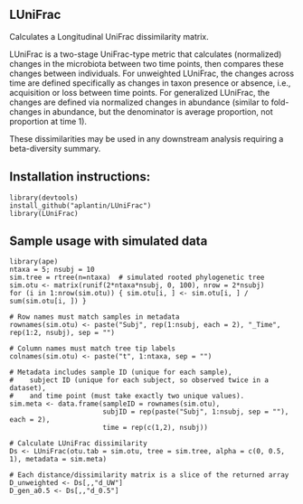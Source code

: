 ## LUniFrac
Calculates a Longitudinal UniFrac dissimilarity matrix. 

LUniFrac is a two-stage UniFrac-type metric that calculates (normalized) changes in the microbiota between two time points, then compares these changes between individuals. For unweighted LUniFrac, the changes across time are defined specifically as changes in taxon presence or absence, i.e., acquisition or loss between time points. For generalized LUniFrac, the changes are defined via normalized changes in abundance (similar to fold-changes in abundance, but the denominator is average proportion, not proportion at time 1).  

These dissimilarities may be used in any downstream analysis requiring a beta-diversity summary. 

## Installation instructions: 

    library(devtools)
    install_github("aplantin/LUniFrac")
    library(LUniFrac) 

## Sample usage with simulated data  

    library(ape)
    ntaxa = 5; nsubj = 10
    sim.tree = rtree(n=ntaxa)  # simulated rooted phylogenetic tree
    sim.otu <- matrix(runif(2*ntaxa*nsubj, 0, 100), nrow = 2*nsubj)
    for (i in 1:nrow(sim.otu)) { sim.otu[i, ] <- sim.otu[i, ] / sum(sim.otu[i, ]) }
    
    # Row names must match samples in metadata
    rownames(sim.otu) <- paste("Subj", rep(1:nsubj, each = 2), "_Time", rep(1:2, nsubj), sep = "")  
    
    # Column names must match tree tip labels
    colnames(sim.otu) <- paste("t", 1:ntaxa, sep = "")   
    
    # Metadata includes sample ID (unique for each sample), 
    #    subject ID (unique for each subject, so observed twice in a dataset), 
    #    and time point (must take exactly two unique values). 
    sim.meta <- data.frame(sampleID = rownames(sim.otu), 
                           subjID = rep(paste("Subj", 1:nsubj, sep = ""), each = 2), 
                           time = rep(c(1,2), nsubj))
                           
    # Calculate LUniFrac dissimilarity 
    Ds <- LUniFrac(otu.tab = sim.otu, tree = sim.tree, alpha = c(0, 0.5, 1), metadata = sim.meta)

    # Each distance/dissimilarity matrix is a slice of the returned array
    D_unweighted <- Ds[,,"d_UW"]  
    D_gen_a0.5 <- Ds[,,"d_0.5"]
    
